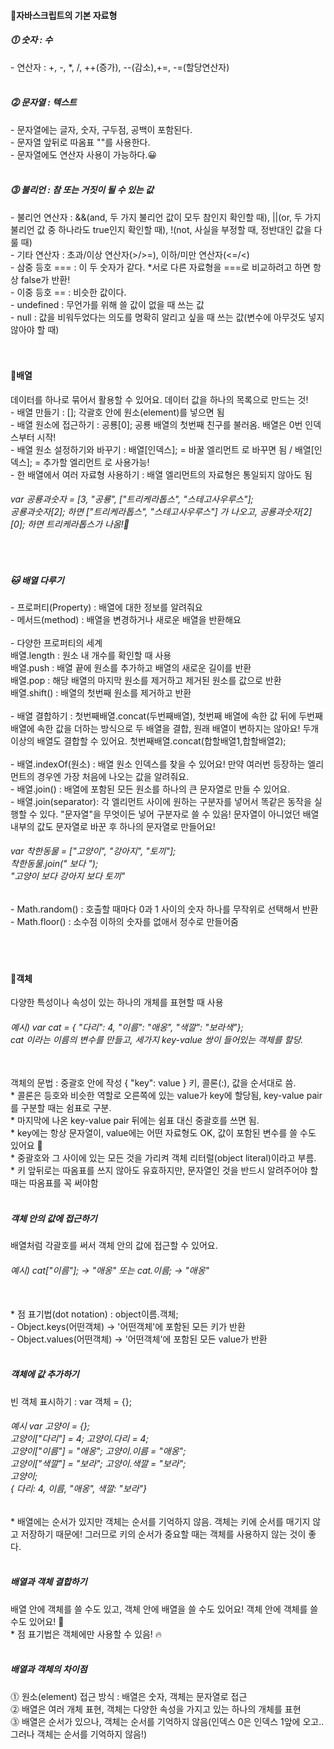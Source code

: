 <h4>🧐자바스크립트의 기본 자료형 </br></h4>
<h5>⓵ 숫자 : 수 </h5>
- 연산자 : +, -, *, /, ++(증가), --(감소),+=, -=(할당연산자)</br></br>
<h5>⓶ 문자열 : 텍스트 </h5>
- 문자열에는 글자, 숫자, 구두점, 공백이 포함된다.</br>
- 문자열 앞뒤로 따옴표 ""를 사용한다.</br>
- 문자열에도 연산자 사용이 가능하다.😀</br></br>
<h5>⓷ 불리언 : 참 또는 거짓이 될 수 있는 값 </h5>
- 불리언 연산자 : &&(and, 두 가지 불리언 값이 모두 참인지 확인할 때), ||(or, 두 가지 불리언 값 중 하나라도 true인지 확인할 때), !(not, 사실을 부정할 때, 정반대인 값을 다룰 때)</br>
- 기타 연산자 : 초과/이상 연산자(>/>=), 이하/미만 연산자(<=/<)</br>
- 삼중 등호 === : 이 두 숫자가 같다. *서로 다른 자료형을 ===로 비교하려고 하면 항상 false가 반환!</br>
- 이중 등호 == : 비슷한 값이다. </br>
- undefined : 무언가를 위해 쓸 값이 없을 때 쓰는 값</br>
- null : 값을 비워두었다는 의도를 명확히 알리고 싶을 때 쓰는 값(변수에 아무것도 넣지 않아야 할 때)
</br>
</br>
</br>

<h4>🧐배열</br></h4>
데이터를 하나로 묶어서 활용할 수 있어요. 데이터 값을 하나의 목록으로 만드는 것!</br>
- 배열 만들기 : []; 각괄호 안에 원소(element)를 넣으면 됨</br>
- 배열 원소에 접근하기 : 공룡[0]; 공룡 배열의 첫번째 친구를 불러옴. 배열은 0번 인덱스부터 시작!</br>
- 배열 원소 설정하기와 바꾸기 : 배열[인덱스]; = 바꿀 엘리먼트 로 바꾸면 됨 / 배열[인덱스]; = 추가할 엘리먼트 로 사용가능!</br>
- 한 배열에서 여러 자료형 사용하기 : 배열 엘리먼트의 자료형은 통일되지 않아도 됨</br>
<h6>var 공룡과숫자 = [3, "공룡", ["트리케라톱스", "스테고사우루스"];</br>
공룡과숫자[2]; 하면 ["트리케라톱스", "스테고사우루스"] 가 나오고, 공룡과숫자[2][0]; 하면 트리케라톱스가 나옴!🦕 </h6></br>

<h5>🐱 배열 다루기</br></h5>
- 프로퍼티(Property) : 배열에 대한 정보를 알려줘요 </br>
- 메서드(method) : 배열을 변경하거나 새로운 배열을 반환해요 </br></br>
- 다양한 프로퍼티의 세계 </br>
  배열.length : 원소 내 개수를 확인할 때 사용 </br>
  배열.push : 배열 끝에 원소를 추가하고 배열의 새로운 길이를 반환 </br>
  배열.pop : 해당 배열의 마지막 원소를 제거하고 제거된 원소를 값으로 반환 </br>
  배열.shift() : 배열의 첫번째 원소를 제거하고 반환</br></br>
- 배열 결합하기 : 첫번째배열.concat(두번째배열), 첫번째 배열에 속한 값 뒤에 두번째 배열에 속한 값을 더하는 방식으로 두 배열을 결합, 원래 배열이 변하지는 않아요! 두개 이상의 배열도 결합할 수 있어요. 첫번째배열.concat(합할배열1,합할배열2); </br></br>
- 배열.indexOf(원소) : 배열 원소 인덱스를 찾을 수 있어요! 만약 여러번 등장하는 엘리먼트의 경우엔 가장 처음에 나오는 값을 알려줘요. </br>
- 배열.join() : 배열에 포함된 모든 원소를 하나의 큰 문자열로 만들 수 있어요. </br>
- 배열.join(separator): 각 엘리먼트 사이에 원하는 구분자를 넣어서 똑같은 동작을 실행할 수 있다. "문자열"을 무엇이든 넣어 구분자로 쓸 수 있음! 문자열이 아니었던 배열 내부의 값도 문자열로 바꾼 후 하나의 문자열로 만들어요!</br>
<h6>var 착한동물 = ["고양이", "강아지", "토끼"];</br>
착한동물.join(" 보다 ");</br>
"고양이 보다 강아지 보다 토끼"</h6>
- Math.random() : 호출할 때마다 0과 1 사이의 숫자 하나를 무작위로 선택해서 반환</br>
- Math.floor() : 소수점 이하의 숫자를 없애서 정수로 만들어줌</br>
</br>
</br>
</br>

<h4>🧐객체</br></h4>
다양한 특성이나 속성이 있는 하나의 개체를 표현할 때 사용</br>
<h6>예시) var cat = { "다리": 4, "이름": "애옹", "색깔": "보라색"};</br>
cat 이라는 이름의 변수를 만들고, 세가지 key-value 쌍이 들어있는 객체를 할당.</br></h6>
</br>
객체의 문법 : 중괄호 안에 작성 { "key": value } 키, 콜론(:), 값을 순서대로 씀. </br>
* 콜론은 등호와 비슷한 역할로 오른쪽에 있는 value가 key에 할당됨, key-value pair 를 구분할 때는 쉼표로 구분. </br>
* 마지막에 나온 key-value pair 뒤에는 쉼표 대신 중괄호를 쓰면 됨. </br>
* key에는 항상 문자열이, value에는 어떤 자료형도 OK, 값이 포함된 변수를 쓸 수도 있어요 🙂</br>
* 중괄호와 그 사이에 있는 모든 것을 가리켜 객체 리터럴(object literal)이라고 부름.</br>
* 키 앞뒤로는 따옴표를 쓰지 않아도 유효하지만, 문자열인 것을 반드시 알려주어야 할때는 따옴표를 꼭 써야함</br>
</br>
<h5>객체 안의 값에 접근하기</br></h5>
배열처럼 각괄호를 써서 객체 안의 값에 접근할 수 있어요. </br>
<h6>예시) cat["이름"]; → "애옹" 또는 cat.이름; → "애옹"</h6></br>
* 점 표기법(dot notation) : object이름.객체;</br>
- Object.keys(어떤객체) → '어떤객체'에 포함된 모든 키가 반환</br>
- Object.values(어떤객체) → '어떤객체'에 포함된 모든 value가 반환</br>
</br>
<h5>객체에 값 추가하기</br></h5>
빈 객체 표시하기 : var 객체 = {};
<h6>예시
var 고양이 = {};</br>
고양이["다리"] = 4;   고양이.다리 = 4;</br>
고양이["이름"] = "애옹";   고양이.이름 = "애옹";</br>
고양이["색깔"] = "보라";   고양이.색깔 = "보라";</br>
고양이;</br>
{ 다리: 4, 이름, "애옹", 색깔: "보라"}</br>
</h6>
* 배열에는 순서가 있지만 객체는 순서를 기억하지 않음. 객체는 키에 순서를 매기지 않고 저장하기 때문에! 그러므로 키의 순서가 중요할 때는 객체를 사용하지 않는 것이 좋다.</br>
</br>
<h5>배열과 객체 결합하기</br></h5>
배열 안에 객체를 쓸 수도 있고, 객체 안에 배열을 쓸 수도 있어요! 객체 안에 객체를 쓸 수도 있어요! 🌟</br>
* 점 표기법은 객체에만 사용할 수 있음! 🔥</br>
</br>
<h5>배열과 객체의 차이점</br></h5>
⓵ 원소(element) 접근 방식 : 배열은 숫자, 객체는 문자열로 접근</br>
⓶ 배열은 여러 개체 표현, 객체는 다양한 속성을 가지고 있는 하나의 개체를 표현</br>
⓷ 배열은 순서가 있으나, 객체는 순서를 기억하지 않음(인덱스 0은 인덱스 1앞에 오고.. 그러나 객체는 순서를 기억하지 않음!)</br>
</br>
